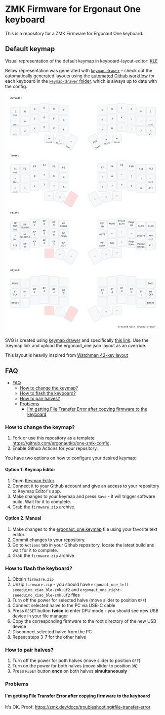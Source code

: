 # ZMK Firmware for Ergonaut One keyboard

This is a repository for a ZMK Firmware for Ergonaut One keyboard.

## Default keymap

Visual representation of the default keymap in keyboard-layout-editor: [KLE](http://www.keyboard-layout-editor.com/#/gists/13d0f7ae7a8b5835efcd23d61f50336a)

Below representation was generated with [`keymap-drawer`](https://github.com/caksoylar/keymap-drawer) – check out the automatically generated layouts using the [automated Github workflow](https://github.com/caksoylar/keymap-drawer/tree/main#setting-up-an-automated-drawing-workflow) for each keyboard in the [`keymap-drawer` folder](keymap-drawer/), which is always up to date with the config.

![Keymap Representation](./keymap-drawer/ergonaut_one.svg?raw=true "Keymap Representation")

SVG is created using [keymap drawer](https://github.com/caksoylar/keymap-drawer) and specifically [this link](https://caksoylar.github.io/keymap-drawer?keymap_yaml=H4sIAAAAAAAC_-1W23LaMBB9z1doJjPxC4kD5OpOH4wR4GJs15dc-sIYrAQPtkV8CcMw_Eb_pj_TL6mQFOwE0qTpNJN08nKOtbvaXa3WkrZBS9U0oOpggEI8BVcBCn0wDbIR8MCtF-YIhMEYgflNNO6P0WyAvcSXwBVKkiAV0ylCk8XWNsAJmOMkG-F-6M1wnklgnk7CgHCW5KgCEjxNJVCvgCEO8ygm34cVkI3yaEA-a4ulixQhMMqySSqJ4jWJnw_2hjgSh944xbPQS0QSPfImu37iTVEiDkI8ECMviMUuvOzJZt82obIX-dssgS2exxZ4mDpKrnHs5ZmIY7RYmqEkXZr1ZFVf8i5w5AblrxTPKUKKFtNTvKToUlQpGhRNig1Z6dqmrLB5ws7Qm6T9KU58gQrmpDJyBYwkoMGWA-yO2nIWK41daNquWsibhVwxdMcytELXKnSyxn21KXZWNl-ojaW2OyWjpaJbUqx51krKe-l8KilKK2hCDTps3RHyA49-faN4QVGheMbqRFGn2GO1qrAS7VEUWd2LGKvo0FZkE9IU4jzqX-XxYkPl7_aSztAdaD1WAjqFefNuSyWni3kYhZhIK5Of33-QXp5N0LLZvThdvBGNBZu8I2Wb74dimKxtFZcV0tW5zUsCFK1bDEmDFAPeSoWAVPwJn2RPbc1Quqs5rKWMc331AWTLMs6LvnjzG_G4xrRU3bEVC0K2vI7Rg3zL2rBYNR257GCBevPNLItKRuTC-L0p_3HYH9OqMqoxqjM6YHTI6IjRMaMTRqd8-j5n7qfKHAm77NQQqpxrnOucDzgfcj7ifMz5hPMp533On4V33F_vqEleS0OvJOljf_6J5szQ3F7p4OJjfnT1XH4N_fdNbmryJTm1XZuf5hY8Uw3XZm8deOF8NMyrahqOxJ_hA4yzEHs-SvjxvpNmuR_gfh6HeDjmwpfSRmdrMRvkYaRZq4QbDn1dkgtnsSarbpDVNsjqG2QHz5TVnxljUy53OZeWRIowS_sJSlH2l9V8WNv7btf-OeGpi1oQ_uRG-gVfnf2NGQ8AAA%3D%3D). Use the .keymap link and upload the ergonaut_one.json layout as an override.

This layout is heavily inspired from [Watchman 42-key layout](https://github.com/aroum/Watchman-layouts)

## FAQ

- [FAQ](#faq)
  - [How to change the keymap?](#how-to-change-the-keymap)
  - [How to flash the keyboard?](#how-to-flash-the-keyboard)
  - [How to pair halves?](#how-to-pair-halves)
  - [Problems](#problems)
    - [I'm getting File Transfer Error after copying firmware to the keyboard](#im-getting-file-transfer-error-after-copying-firmware-to-the-keyboard)

### How to change the keymap?

1. Fork or use this repository as a template https://github.com/ergonautkb/one-zmk-config.
2. Enable Github Actions for your repository.

You have two options on how to configure your desired keymap:

#### Option 1. Keymap Editor

1. Open [Keymap Editor](https://nickcoutsos.github.io/keymap-editor/).
2. Connect it to your Github account and give an access to your repository to Keymap Editor's app.
3. Make changes to your keymap and press `Save` - it will trigger software build. Wait for it to complete.
4. Grab the `firmware.zip` archive.

#### Option 2. Manual

1. Make changes to the [ergonaut_one.keymap](config/ergonaut_one.keymap) file using your favorite text editor.
2. Commit changes to your repository.
3. Go to `Actions` tab in your Github repository, locate the latest build and wait for it to complete.
4. Grab the `firmware.zip` archive

### How to flash the keyboard?

1. Obtain `firmware.zip`
2. Unzip `firmware.zip` - you should have `ergonaut_one_left-seeeduino_xiao_ble-zmk.uf2` and `ergonaut_one_right-seeeduino_xiao_ble-zmk.uf2` files
3. Turn off the power for selected halve (move slider to position `OFF`)
4. Connect selected halve to the PC via USB-C cable
5. Press `RESET` button **twice** to enter DFU mode - you should see new USB device in your file manager
6. Copy the corresponding firmware to the root directory of the new USB device
7. Disconnect selected halve from the PC
8. Repeat steps 3-7 for the other halve

### How to pair halves?

1. Turn off the power for both halves (move slider to position `OFF`)
2. Turn on the power for both halves (move slider to position `ON`)
3. Press `RESET` button **once** on both halves **simultaneously**

### Problems

#### I'm getting File Transfer Error after copying firmware to the keyboard

It's OK. Proof: https://zmk.dev/docs/troubleshooting#file-transfer-error
